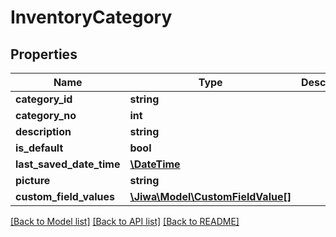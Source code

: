 # InventoryCategory

## Properties
Name | Type | Description | Notes
------------ | ------------- | ------------- | -------------
**category_id** | **string** |  | [optional] 
**category_no** | **int** |  | [optional] 
**description** | **string** |  | [optional] 
**is_default** | **bool** |  | [optional] 
**last_saved_date_time** | [**\DateTime**](\DateTime.md) |  | [optional] 
**picture** | **string** |  | [optional] 
**custom_field_values** | [**\Jiwa\Model\CustomFieldValue[]**](CustomFieldValue.md) |  | [optional] 

[[Back to Model list]](../README.md#documentation-for-models) [[Back to API list]](../README.md#documentation-for-api-endpoints) [[Back to README]](../README.md)


